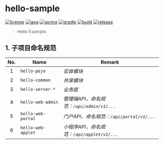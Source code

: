 # hello-sample

[![license](https://img.shields.io/badge/license-MIT-green.svg?style=flat&logo=github)](https://www.mit-license.org)
[![java](https://img.shields.io/badge/java-1.8-brightgreen.svg?style=flat&logo=java)](https://www.oracle.com/java/technologies/javase-downloads.html)
[![spring](https://img.shields.io/badge/springboot-2.3.2-brightgreen.svg?style=flat&logo=spring)](https://docs.spring.io/spring-boot/docs/2.3.x-SNAPSHOT/reference/htmlsingle)
[![gradle](https://img.shields.io/badge/gradle-6.7-brightgreen.svg?style=flat&logo=gradle)](https://docs.gradle.org/6.7/userguide/installation.html)
[![build](https://github.com/aaric/hello-sample/workflows/build/badge.svg)](https://github.com/aaric/hello-sample/actions)
[![release](https://img.shields.io/badge/release-0.2.0-blue.svg)](https://github.com/aaric/hello-sample/releases)

> Hello Example.

## 1. 子项目命名规范

|No.|Name|Remark|
|:-:|----|------|
|1|`hello-pojo`|*实体模块*|
|2|`hello-common`|*共享模块*|
|3|`hello-server-*`|*业务层*|
|4|`hello-web-admin`|*管理端API，命名规范：`/api/admin/v1/...`*|
|5|`hello-web-portal`|*门户API，命名规范：`/api/portal/v1/...`*|
|6|`hello-web-applet`|*小程序API，命名规范：`/api/applet/v1/...`*|
